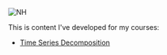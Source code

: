 ---
---

![NH](/sulliby/Desktop/Pics/IMG_0366.jpg)

This is content I've developed for my courses: 

- [Time Series Decomposition](/timeseries/index.md)
